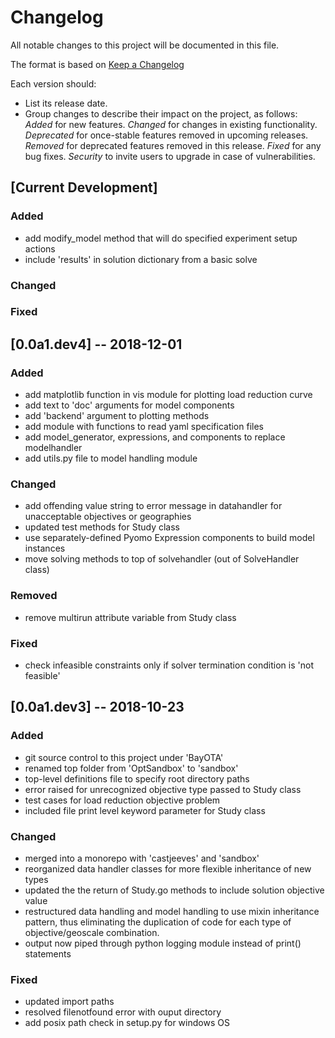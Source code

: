 # Changelog
All notable changes to this project will be documented in this file.

The format is based on [Keep a Changelog](http://keepachangelog.com/en/1.0.0/)

Each version should:
- List its release date.
- Group changes to describe their impact on the project, as follows:
*Added* for new features.
*Changed* for changes in existing functionality.
*Deprecated* for once-stable features removed in upcoming releases.
*Removed* for deprecated features removed in this release.
*Fixed* for any bug fixes.
*Security* to invite users to upgrade in case of vulnerabilities.

## [Current Development]
### Added
- add modify_model method that will do specified experiment setup actions
- include 'results' in solution dictionary from a basic solve
### Changed
### Fixed

## [0.0a1.dev4] -- 2018-12-01
### Added
- add matplotlib function in vis module for plotting load reduction curve
- add text to 'doc' arguments for model components
- add 'backend' argument to plotting methods
- add module with functions to read yaml specification files
- add model_generator, expressions, and components to replace modelhandler
- add utils.py file to model handling module
### Changed
- add offending value string to error message in datahandler for unacceptable objectives or geographies
- updated test methods for Study class
- use separately-defined Pyomo Expression components to build model instances
- move solving methods to top of solvehandler (out of SolveHandler class)
### Removed
- remove multirun attribute variable from Study class
### Fixed
- check infeasible constraints only if solver termination condition is 'not feasible'

## [0.0a1.dev3] -- 2018-10-23
### Added
- git source control to this project under 'BayOTA'
- renamed top folder from 'OptSandbox' to 'sandbox'
- top-level definitions file to specify root directory paths
- error raised for unrecognized objective type passed to Study class
- test cases for load reduction objective problem
- included file print level keyword parameter for Study class

### Changed
- merged into a monorepo with 'castjeeves' and 'sandbox'
- reorganized data handler classes for more flexible inheritance of new types
- updated the the return of Study.go methods to include solution objective value
- restructured data handling and model handling to use mixin inheritance pattern, thus
eliminating the duplication of code for each type of objective/geoscale combination.
- output now piped through python logging module instead of print() statements

### Fixed
- updated import paths
- resolved filenotfound error with ouput directory
- add posix path check in setup.py for windows OS
